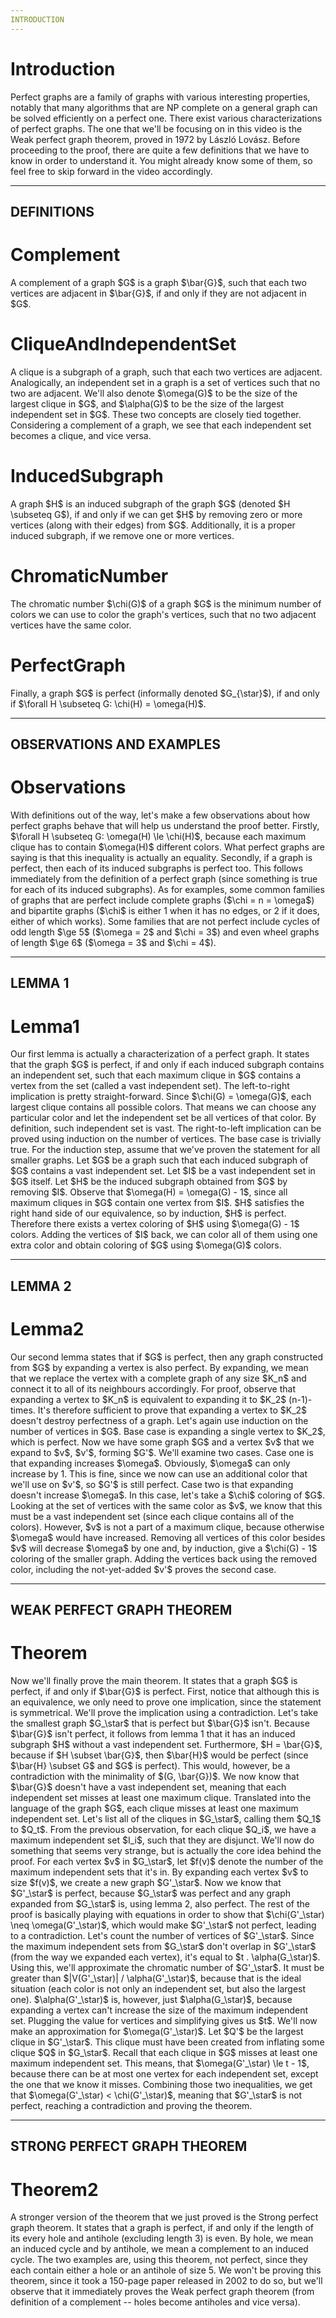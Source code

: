```yaml
---
INTRODUCTION
---
```


# Introduction
<!--- i1 --> Perfect graphs are a family of graphs with various interesting properties, notably that many algorithms that are NP complete on a general graph can be solved efficiently on a perfect one.

<!--- i2 --> There exist various characterizations of perfect graphs. The one that we'll be focusing on in this video is the Weak perfect graph theorem, proved in 1972 by László Lovász.

<!--- i3 --> Before proceeding to the proof, there are quite a few definitions that we have to know in order to understand it. You might already know some of them, so feel free to skip forward in the video accordingly.

---
DEFINITIONS
---

# Complement
<!--- c1 --> A complement of a graph $G$ is a graph $\bar{G}$, such that each two vertices are adjacent in $\bar{G}$, if and only if they are not adjacent in $G$.

# CliqueAndIndependentSet
<!--- cis1 --> A clique is a subgraph of a graph, such that each two vertices are adjacent. Analogically, an independent set in a graph is a set of vertices such that no two are adjacent.

<!--- cis2 --> We'll also denote $\omega(G)$ to be the size of the largest clique in $G$, and $\alpha(G)$ to be the size of the largest independent set in $G$.

<!--- cis3 --> These two concepts are closely tied together. Considering a complement of a graph, we see that each independent set becomes a clique, and vice versa.

# InducedSubgraph
<!--- is1 --> A graph $H$ is an induced subgraph of the graph $G$ (denoted $H \subseteq G$), if and only if we can get $H$ by removing zero or more vertices (along with their edges) from $G$.

<!--- is2 --> Additionally, it is a proper induced subgraph, if we remove one or more vertices.

# ChromaticNumber
<!--- cn1 --> The chromatic number $\chi(G)$ of a graph $G$ is the minimum number of colors we can use to color the graph's vertices, such that no two adjacent vertices have the same color.

# PerfectGraph
<!--- p1 --> Finally, a graph $G$ is perfect (informally denoted $G_{\star}$), if and only if $\forall H \subseteq G: \chi(H) = \omega(H)$.

---
OBSERVATIONS AND EXAMPLES
---

# Observations

<!--- o1 --> With definitions out of the way, let's make a few observations about how perfect graphs behave that will help us understand the proof better.

<!--- o2 --> Firstly, $\forall H \subseteq G: \omega(H) \le \chi(H)$, because each maximum clique has to contain $\omega(H)$ different colors. What perfect graphs are saying is that this inequality is actually an equality.

<!--- o3 --> Secondly, if a graph is perfect, then each of its induced subgraphs is perfect too. This follows immediately from the definition of a perfect graph (since something is true for each of its induced subgraphs).

<!--- o4 --> As for examples, some common families of graphs that are perfect include complete graphs ($\chi = n = \omega$) and bipartite graphs ($\chi$ is either 1 when it has no edges, or 2 if it does, either of which works).

<!--- o5 --> Some families that are not perfect include cycles of odd length $\ge 5$ ($\omega = 2$ and $\chi = 3$) and even wheel graphs of length $\ge 6$ ($\omega = 3$ and $\chi = 4$).

---
LEMMA 1
---

# Lemma1
<!--- lone1 --> Our first lemma is actually a characterization of a perfect graph. It states that the graph $G$ is perfect, if and only if each induced subgraph contains an independent set, such that each maximum clique in $G$ contains a vertex from the set (called a vast independent set).

<!--- lone2 --> The left-to-right implication is pretty straight-forward. Since $\chi(G) = \omega(G)$, each largest clique contains all possible colors. That means we can choose any particular color and let the independent set be all vertices of that color. By definition, such independent set is vast.

<!--- lone3 --> The right-to-left implication can be proved using induction on the number of vertices. The base case is trivially true. For the induction step, assume that we've proven the statement for all smaller graphs.

<!--- lone4 --> Let $G$ be a graph such that each induced subgraph of $G$ contains a vast independent set. Let $I$ be a vast independent set in $G$ itself. Let $H$ be the induced subgraph obtained from $G$ by removing $I$. Observe that $\omega(H) = \omega(G) - 1$, since all maximum cliques in $G$ contain one vertex from $I$. $H$ satisfies the right hand side of our equivalence, so by induction, $H$ is perfect. Therefore there exists a vertex coloring of $H$ using $\omega(G) - 1$ colors. Adding the vertices of $I$ back, we can color all of them using one extra color and obtain coloring of $G$ using $\omega(G)$ colors. 

---
LEMMA 2
---

# Lemma2
<!--- ltwo1 --> Our second lemma states that if $G$ is perfect, then any graph constructed from $G$ by expanding a vertex is also perfect. By expanding, we mean that we replace the vertex with a complete graph of any size $K_n$ and connect it to all of its neighbours accordingly.

<!--- ltwo2 --> For proof, observe that expanding a vertex to $K_n$ is equivalent to expanding it to $K_2$ (n-1)-times. It's therefore sufficient to prove that expanding a vertex to $K_2$ doesn't destroy perfectness of a graph. Let's again use induction on the number of vertices in $G$. Base case is expanding a single vertex to $K_2$, which is perfect. Now we have some graph $G$ and a vertex $v$ that we expand to $v$, $v'$, forming $G'$. We'll examine two cases.

<!--- ltwo3 --> Case one is that expanding increases $\omega$. Obviously, $\omega$ can only increase by 1. This is fine, since we now can use an additional color that we'll use on $v'$, so $G'$ is still perfect.

<!--- ltwo4 --> Case two is that expanding doesn't increase $\omega$. In this case, let's take a $\chi$ coloring of $G$. Looking at the set of vertices with the same color as $v$, we know that this must be a vast independent set (since each clique contains all of the colors). However, $v$ is not a part of a maximum clique, because otherwise $\omega$ would have increased.

<!--- ltwo5 --> Removing all vertices of this color besides $v$ will decrease $\omega$ by one and, by induction, give a $\chi(G) - 1$ coloring of the smaller graph. Adding the vertices back using the removed color, including the not-yet-added $v'$ proves the second case.

---
WEAK PERFECT GRAPH THEOREM
---

# Theorem
<!--- tone1 --> Now we'll finally prove the main theorem. It states that a graph $G$ is perfect, if and only if $\bar{G}$ is perfect.

<!--- tone2 --> First, notice that although this is an equivalence, we only need to prove one implication, since the statement is symmetrical.

<!--- tone3 --> We'll prove the implication using a contradiction. Let's take the smallest graph $G_\star$ that is perfect but $\bar{G}$ isn't.

<!--- tone3.5 --> Because $\bar{G}$ isn't perfect, it follows from lemma 1 that it has an induced subgraph $H$ without a vast independent set. Furthermore, $H = \bar{G}$, because if $H \subset \bar{G}$, then $\bar{H}$ would be perfect (since $\bar{H} \subset G$ and $G$ is perfect). This would, however, be a contradiction with the minimality of $(G, \bar{G})$.

<!--- tone4 --> We now know that $\bar{G}$ doesn't have a vast independent set, meaning that each independent set misses at least one maximum clique. Translated into the language of the graph $G$, each clique misses at least one maximum independent set.

<!--- tone5 --> Let's list all of the cliques in $G_\star$, calling them $Q_1$ to $Q_t$. From the previous observation, for each clique $Q_i$, we have a maximum independent set $I_i$, such that they are disjunct.

<!--- tone6 --> We'll now do something that seems very strange, but is actually the core idea behind the proof. For each vertex $v$ in $G_\star$, let $f(v)$ denote the number of the maximum independent sets that it's in.

<!--- tone7 --> By expanding each vertex $v$ to size $f(v)$, we create a new graph $G'_\star$.

<!--- tone8 --> Now we know that $G'_\star$ is perfect, because $G_\star$ was perfect and any graph expanded from $G_\star$ is, using lemma 2, also perfect.

<!--- tone9 --> The rest of the proof is basically playing with equations in order to show that $\chi(G'_\star) \neq \omega(G'_\star)$, which would make $G'_\star$ not perfect, leading to a contradiction.

<!--- tone10 --> Let's count the number of vertices of $G'_\star$. Since the maximum independent sets from $G_\star$ don't overlap in $G'_\star$ (from the way we expanded each vertex), it's equal to $t . \alpha(G_\star)$.

<!--- tone11 --> Using this, we'll approximate the chromatic number of $G'_\star$. It must be greater than $|V(G'_\star)| / \alpha(G'_\star)$, because that is the ideal situation (each color is not only an independent set, but also the largest one).

<!--- tone12 --> $\alpha(G'_\star)$ is, however, just $\alpha(G_\star)$, because expanding a vertex can't increase the size of the maximum independent set.

<!--- tone13 --> Plugging the value for vertices and simplifying gives us $t$.

<!--- tone14 --> We'll now make an approximation for $\omega(G'_\star)$.

<!--- tone15 --> Let $Q'$ be the largest clique in $G'_\star$. This clique must have been created from inflating some clique $Q$ in $G_\star$. Recall that each clique in $G$ misses at least one maximum independent set. This means, that $\omega(G'_\star) \le t - 1$, because there can be at most one vertex for each independent set, except the one that we know it misses.

<!--- tone16 --> Combining those two inequalities, we get that $\omega(G'_\star) < \chi(G'_\star)$, meaning that $G'_\star$ is not perfect, reaching a contradiction and proving the theorem.

---
STRONG PERFECT GRAPH THEOREM
---

# Theorem2
<!--- ttwo1 --> A stronger version of the theorem that we just proved is the Strong perfect graph theorem. It states that a graph is perfect, if and only if the length of its every hole and antihole (excluding length 3) is even. By hole, we mean an induced cycle and by antihole, we mean a complement to an induced cycle.

<!--- ttwo2 --> The two examples are, using this theorem, not perfect, since they each contain either a hole or an antihole of size 5.

<!--- ttwo3 --> We won't be proving this theorem, since it took a 150-page paper released in 2002 to do so, but we'll observe that it immediately proves the Weak perfect graph theorem (from definition of a complement -- holes become antiholes and vice versa).
